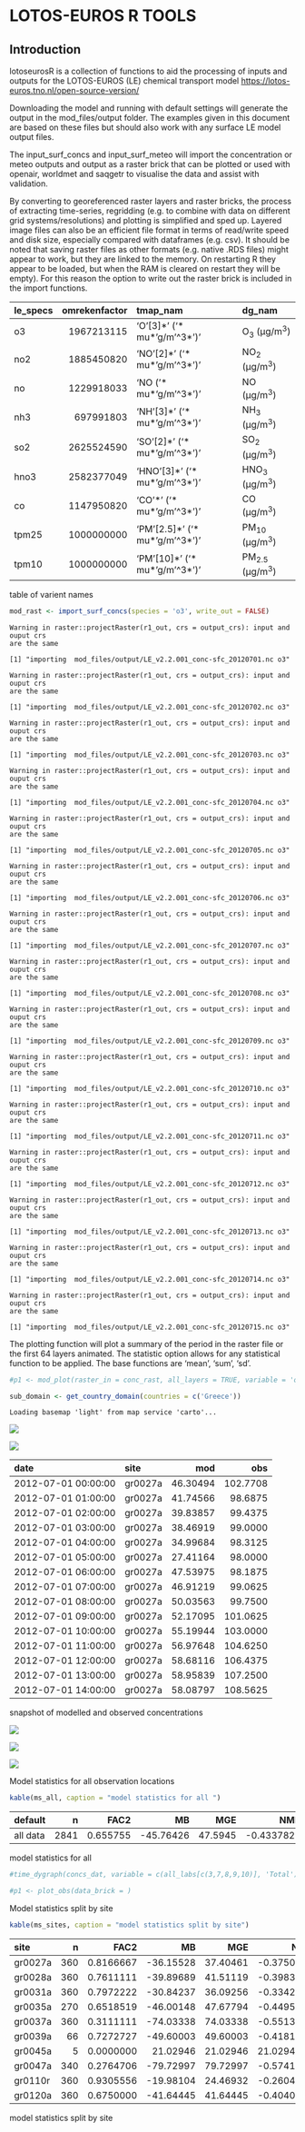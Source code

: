 LOTOS-EUROS R TOOLS
================

## Introduction

lotoseurosR is a collection of functions to aid the processing of inputs
and outputs for the LOTOS-EUROS (LE) chemical transport model
https://lotos-euros.tno.nl/open-source-version/

Downloading the model and running with default settings will generate
the output in the mod_files/output folder. The examples given in this
document are based on these files but should also work with any surface
LE model output files.

The input_surf_concs and input_surf_meteo will import the concentration
or meteo outputs and output as a raster brick that can be plotted or
used with openair, worldmet and saqgetr to visualise the data and assist
with validation.

By converting to georeferenced raster layers and raster bricks, the
process of extracting time-series, regridding (e.g. to combine with data
on different grid systems/resolutions) and plotting is simplified and
sped up. Layered image files can also be an efficient file format in
terms of read/write speed and disk size, especially compared with
dataframes (e.g. csv). It should be noted that saving raster files as
other formats (e.g. native .RDS files) might appear to work, but they
are linked to the memory. On restarting R they appear to be loaded, but
when the RAM is cleared on restart they will be empty). For this reason
the option to write out the raster brick is included in the import
functions.

| le_specs | omrekenfactor | tmap_nam                           | dg_nam                              |
|:---------|--------------:|:-----------------------------------|:------------------------------------|
| o3       |    1967213115 | ‘O’\[3\]\*’ (‘\* mu*’g/m’^3*’)’    | O<sub>3</sub> (μg/m<sup>3</sup>)    |
| no2      |    1885450820 | ‘NO’\[2\]\*’ (‘\* mu*’g/m’^3*’)’   | NO<sub>2</sub> (μg/m<sup>3</sup>)   |
| no       |    1229918033 | ‘NO (’\* mu*‘g/m’^3*’)’            | NO (μg/m<sup>3</sup>)               |
| nh3      |     697991803 | ‘NH’\[3\]\*’ (‘\* mu*’g/m’^3*’)’   | NH<sub>3</sub> (μg/m<sup>3</sup>)   |
| so2      |    2625524590 | ‘SO’\[2\]\*’ (‘\* mu*’g/m’^3*’)’   | SO<sub>2</sub> (μg/m<sup>3</sup>)   |
| hno3     |    2582377049 | ‘HNO’\[3\]\*’ (‘\* mu*’g/m’^3*’)’  | HNO<sub>3</sub> (μg/m<sup>3</sup>)  |
| co       |    1147950820 | ‘CO’\*’ (‘\* mu*’g/m’^3*’)’        | CO (μg/m<sup>3</sup>)               |
| tpm25    |    1000000000 | ‘PM’\[2.5\]\*’ (‘\* mu*’g/m’^3*’)’ | PM<sub>10</sub> (μg/m<sup>3</sup>)  |
| tpm10    |    1000000000 | ‘PM’\[10\]\*’ (‘\* mu*’g/m’^3*’)’  | PM<sub>2.5</sub> (μg/m<sup>3</sup>) |

table of varient names

``` r
mod_rast <- import_surf_concs(species = 'o3', write_out = FALSE)
```

    Warning in raster::projectRaster(r1_out, crs = output_crs): input and ouput crs
    are the same

    [1] "importing  mod_files/output/LE_v2.2.001_conc-sfc_20120701.nc o3"

    Warning in raster::projectRaster(r1_out, crs = output_crs): input and ouput crs
    are the same

    [1] "importing  mod_files/output/LE_v2.2.001_conc-sfc_20120702.nc o3"

    Warning in raster::projectRaster(r1_out, crs = output_crs): input and ouput crs
    are the same

    [1] "importing  mod_files/output/LE_v2.2.001_conc-sfc_20120703.nc o3"

    Warning in raster::projectRaster(r1_out, crs = output_crs): input and ouput crs
    are the same

    [1] "importing  mod_files/output/LE_v2.2.001_conc-sfc_20120704.nc o3"

    Warning in raster::projectRaster(r1_out, crs = output_crs): input and ouput crs
    are the same

    [1] "importing  mod_files/output/LE_v2.2.001_conc-sfc_20120705.nc o3"

    Warning in raster::projectRaster(r1_out, crs = output_crs): input and ouput crs
    are the same

    [1] "importing  mod_files/output/LE_v2.2.001_conc-sfc_20120706.nc o3"

    Warning in raster::projectRaster(r1_out, crs = output_crs): input and ouput crs
    are the same

    [1] "importing  mod_files/output/LE_v2.2.001_conc-sfc_20120707.nc o3"

    Warning in raster::projectRaster(r1_out, crs = output_crs): input and ouput crs
    are the same

    [1] "importing  mod_files/output/LE_v2.2.001_conc-sfc_20120708.nc o3"

    Warning in raster::projectRaster(r1_out, crs = output_crs): input and ouput crs
    are the same

    [1] "importing  mod_files/output/LE_v2.2.001_conc-sfc_20120709.nc o3"

    Warning in raster::projectRaster(r1_out, crs = output_crs): input and ouput crs
    are the same

    [1] "importing  mod_files/output/LE_v2.2.001_conc-sfc_20120710.nc o3"

    Warning in raster::projectRaster(r1_out, crs = output_crs): input and ouput crs
    are the same

    [1] "importing  mod_files/output/LE_v2.2.001_conc-sfc_20120711.nc o3"

    Warning in raster::projectRaster(r1_out, crs = output_crs): input and ouput crs
    are the same

    [1] "importing  mod_files/output/LE_v2.2.001_conc-sfc_20120712.nc o3"

    Warning in raster::projectRaster(r1_out, crs = output_crs): input and ouput crs
    are the same

    [1] "importing  mod_files/output/LE_v2.2.001_conc-sfc_20120713.nc o3"

    Warning in raster::projectRaster(r1_out, crs = output_crs): input and ouput crs
    are the same

    [1] "importing  mod_files/output/LE_v2.2.001_conc-sfc_20120714.nc o3"

    Warning in raster::projectRaster(r1_out, crs = output_crs): input and ouput crs
    are the same

    [1] "importing  mod_files/output/LE_v2.2.001_conc-sfc_20120715.nc o3"

The plotting function will plot a summary of the period in the raster
file or the first 64 layers animated. The statistic option allows for
any statistical function to be applied. The base functions are ‘mean’,
‘sum’, ‘sd’.

``` r
#p1 <- mod_plot(raster_in = conc_rast, all_layers = TRUE, variable = 'o3', start_hr = 1, end_hr = 30)
```

``` r
sub_domain <- get_country_domain(countries = c('Greece'))
```

    Loading basemap 'light' from map service 'carto'...

![](README_files/figure-gfm/unnamed-chunk-5-1.png)

![](README_files/figure-gfm/unnamed-chunk-6-1.png)

| date                | site    |      mod |      obs |
|:--------------------|:--------|---------:|---------:|
| 2012-07-01 00:00:00 | gr0027a | 46.30494 | 102.7708 |
| 2012-07-01 01:00:00 | gr0027a | 41.74566 |  98.6875 |
| 2012-07-01 02:00:00 | gr0027a | 39.83857 |  99.4375 |
| 2012-07-01 03:00:00 | gr0027a | 38.46919 |  99.0000 |
| 2012-07-01 04:00:00 | gr0027a | 34.99684 |  98.3125 |
| 2012-07-01 05:00:00 | gr0027a | 27.41164 |  98.0000 |
| 2012-07-01 06:00:00 | gr0027a | 47.53975 |  98.1875 |
| 2012-07-01 07:00:00 | gr0027a | 46.91219 |  99.0625 |
| 2012-07-01 08:00:00 | gr0027a | 50.03563 |  99.7500 |
| 2012-07-01 09:00:00 | gr0027a | 52.17095 | 101.0625 |
| 2012-07-01 10:00:00 | gr0027a | 55.19944 | 103.0000 |
| 2012-07-01 11:00:00 | gr0027a | 56.97648 | 104.6250 |
| 2012-07-01 12:00:00 | gr0027a | 58.68116 | 106.4375 |
| 2012-07-01 13:00:00 | gr0027a | 58.95839 | 107.2500 |
| 2012-07-01 14:00:00 | gr0027a | 58.08797 | 108.5625 |

snapshot of modelled and observed concentrations

![](README_files/figure-gfm/unnamed-chunk-7-1.png)

![](README_files/figure-gfm/unnamed-chunk-7-2.png)

![](README_files/figure-gfm/unnamed-chunk-7-3.png)

Model statistics for all observation locations

``` r
kable(ms_all, caption = "model statistics for all ")
```

| default  |    n |     FAC2 |        MB |     MGE |        NMB |      NMGE |     RMSE |        r |       COE |        IOA |
|:---------|-----:|---------:|----------:|--------:|-----------:|----------:|---------:|---------:|----------:|-----------:|
| all data | 2841 | 0.655755 | -45.76426 | 47.5945 | -0.4337823 | 0.4511304 | 53.30668 | 0.471697 | -1.001368 | -0.0006835 |

model statistics for all

``` r
#time_dygraph(concs_dat, variable = c(all_labs[c(3,7,8,9,10)], 'Total'), ylab = spec_df$dg_nam[1])

#p1 <- plot_obs(data_brick = )
```

Model statistics split by site

``` r
kable(ms_sites, caption = "model statistics split by site")
```

| site    |   n |      FAC2 |        MB |      MGE |        NMB |       NMGE |     RMSE |         r |        COE |        IOA |
|:--------|----:|----------:|----------:|---------:|-----------:|-----------:|---------:|----------:|-----------:|-----------:|
| gr0027a | 360 | 0.8166667 | -36.15528 | 37.40461 | -0.3750210 |  0.3879797 | 40.68981 | 0.6163953 | -1.1472836 | -0.0685907 |
| gr0028a | 360 | 0.7611111 | -39.89689 | 41.51119 | -0.3983702 |  0.4144890 | 45.18740 | 0.6085717 | -1.0461502 | -0.0225546 |
| gr0031a | 360 | 0.7972222 | -30.84237 | 36.09256 | -0.3342482 |  0.3911461 | 40.52581 | 0.6389239 | -0.2880993 |  0.3559503 |
| gr0035a | 270 | 0.6518519 | -46.00148 | 47.67794 | -0.4495104 |  0.4658921 | 51.53089 | 0.4935744 | -1.3609752 | -0.1528924 |
| gr0037a | 360 | 0.3111111 | -74.03338 | 74.03338 | -0.5513080 |  0.5513080 | 75.38889 | 0.5836262 | -7.7517888 | -0.7714753 |
| gr0039a |  66 | 0.7272727 | -49.60003 | 49.60003 | -0.4181144 |  0.4181144 | 52.03854 | 0.6676085 | -2.5909444 | -0.4430435 |
| gr0045a |   5 | 0.0000000 |  21.02946 | 21.02946 | 21.0294640 | 21.0294640 | 21.04613 |        NA |       -Inf | -1.0000000 |
| gr0047a | 340 | 0.2764706 | -79.72997 | 79.72997 | -0.5741859 |  0.5741859 | 81.07151 | 0.5948331 | -5.0715077 | -0.6705925 |
| gr0110r | 360 | 0.9305556 | -19.98104 | 24.46932 | -0.2604362 |  0.3189374 | 28.08607 | 0.6236108 | -0.1525534 |  0.4237233 |
| gr0120a | 360 | 0.6750000 | -41.64445 | 41.64445 | -0.4040171 |  0.4040171 | 43.71639 | 0.7524655 | -2.5507040 | -0.4367314 |

model statistics split by site
